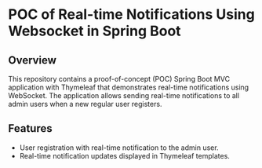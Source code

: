 # POC of Real-time Notifications Using Websocket in Spring Boot

## Overview

This repository contains a proof-of-concept (POC) Spring Boot MVC application with Thymeleaf that demonstrates real-time notifications using WebSocket. The application allows sending real-time notifications to all admin users when a new regular user registers.

## Features

- User registration with real-time notification to the admin user.
- Real-time notification updates displayed in Thymeleaf templates.

